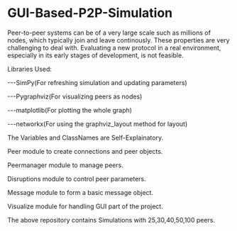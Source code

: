 # GUI-Based-P2P-Simulation
Peer-to-peer systems can be of a very large scale such as millions of nodes, which typically join and leave continously. These properties are very challenging to deal with. Evaluating a new protocol in a real environment, especially in its early stages of development, is not feasible.


Libraries Used:

---SimPy(For refreshing simulation and updating parameters)

---Pygraphviz(For visualizing peers as nodes)

---matplotlib(For plotting the whole graph)

---networkx(For using the graphviz_layout method for layout)

The Variables and ClassNames are Self-Explainatory.

Peer module to create connections and peer objects.

Peermanager module to manage peers.

Disruptions module to control peer parameters.

Message module to form a basic message object.

Visualize module for handling GUI part of the project.


The above repository contains Simulations with 25,30,40,50,100 peers.
